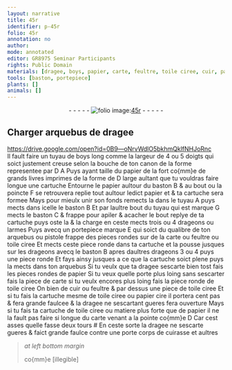 ```yaml
---
layout: narrative
title: 45r
identifier: p-45r
folio: 45r
annotation: no
author:
mode: annotated
editor: GR8975 Seminar Participants
rights: Public Domain
materials: [dragee, boys, papier, carte, feultre, toile ciree, cuir, papier cire]
tools: [baston, portepiece]
plants: []
animals: []
---
```


<div class="folio" align="center">- - - - - <a href="http://gallica.bnf.fr/ark:/12148/btv1b10500001g/f95.image" target="_blank"><img src="https://cu-mkp.github.io/2017-workshop-edition/assets/photo-icon.png" alt="folio image: " style="display:inline-block; margin-bottom:-3px;"/>45r</a> - - - - - </div>  
  

## Charger arquebus de <span class="m">dragee</span>

   https://drive.google.com/open?id=0B9—oNrvWdlO5bkhmQklfNHJoRnc  
Il fault faire un tuyau de <span class="m">boys</span> <span class="ms">long comme la largeur de 4
 ou 5 <span class="bp">doigts</span></span> qui soict justement creuse selon la bouche de ton canon
 de la forme representee par D A Puys ayant taille du <span class="m">papier</span>
 de la <span class="ms">fort co{mm}e de grands livres imprimes</span> de la forme de D <span class="ms">large
 aultant que tu vouldras faire longue une cartuche</span> Entourne le
 <span class="m">papier</span> aultour du <span class="tl">baston</span> B & au bout ou la poincte F se retrouvera
 replie tout aultour ledict <span class="m">papier</span> et & ta cartuche sera formee
 Mays pour mieulx unir son fonds remects la dans le tuyau A puys
 mects dans icelle le <span class="tl">baston</span> B Et par laultre bout du tuyau qui est
 marque G mects le <span class="tl">baston</span> C & frappe pour apiler & acacher le bout
 replye de ta cartuche puys oste la & la charge en ceste mects trois
 ou 4 drageons ou larmes Puys avecq un <span class="tl">portepiece</span> marque E
 qui soict du qualibre de ton arquebus ou pistole frappe des pieces
 rondes sur de la <span class="m">carte</span> ou <span class="m">feultre</span> ou <span class="m">toile ciree</span> Et mects ceste
 piece ronde dans ta cartuche et la pousse jusques sur les drageons
 avecq le <span class="tl">baston</span> B apres daultres drageons 3 ou 4 puys une piece
 ronde Et fays ainsy jusques a ce que la cartuche soict plene puys
 la mects dans ton arquebus Si tu veulx que ta <span class="m">dragee</span> sescarte bien tost
 fais les pieces rondes de <span class="m">papier</span> Si tu veux quelle porte plus loing
 sans sescarter fais la piece de <span class="m">carte</span> si tu veulx encores plus loing
 fais la piece ronde de <span class="m">toile ciree</span> On bien de <span class="m">cuir</span> ou <span class="m">feultre</span>
 & par dessus une piece de <span class="m">toile ciree</span> Et si tu fais la cartuche
 mesme de <span class="m">toile ciree</span> ou <span class="m">papier cire</span> il portera cent <span class="ms">pas</span> & fera
 grande faulcee & la <span class="m">dragee</span> ne sescartant gueres fera ouverture
 Mays si tu fais ta cartuche de <span class="m">toile ciree</span> ou matiere plus forte
 que de <span class="m">papier</span> il ne la fault pas faire si longue du carte venant a
 la pointe co{mm}e D Car cest asses quelle fasse deux tours # En ceste
 sorte la <span class="m">dragee</span> ne sescarte gueres & faict grande faulce contre une
 porte corps de cuirasse et aultres
 
> *at left bottom margin*
> 
>   co{mm}e [illegible] 
 
